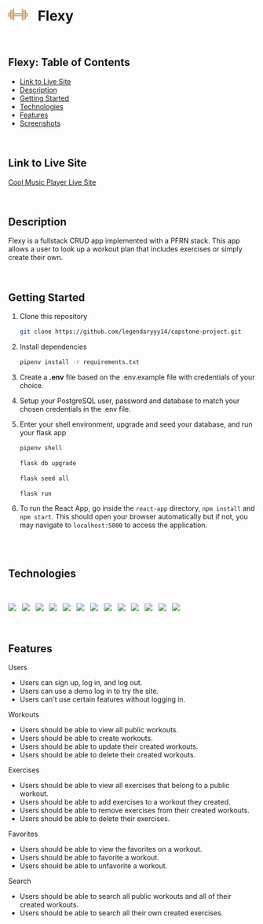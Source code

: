 #  <img src="./react-app/public/favicon.ico" style="width:40px;" />   &nbsp; Flexy

<br>

## Flexy: Table of Contents

-   [Link to Live Site](https://github.com/legendaryyy14/capstone-project#link-to-live-site)
-   [Description](https://github.com/legendaryyy14/capstone-project#description)
-   [Getting Started](https://github.com/legendaryyy14/capstone-project#getting-started)
-   [Technologies](https://github.com/legendaryyy14/capstone-project#technologies)
-   [Features](https://github.com/legendaryyy14/capstone-project#features)
-   [Screenshots](https://github.com/legendaryyy14/capstone-project#screenshots)

<br>

## Link to Live Site

[Cool Music Player Live Site](https://capstone-project-ren5.onrender.com)

<br>

## Description

Flexy is a fullstack CRUD app implemented with a PFRN stack. This app allows a user to look up a workout plan that includes exercises or simply create their own.

<br>

## Getting Started

1. Clone this repository

   ```bash
   git clone https://github.com/legendaryyy14/capstone-project.git
   ```

2. Install dependencies

      ```bash
      pipenv install -r requirements.txt
      ```

3. Create a **.env** file based on the .env.example file with credentials of your choice.

4. Setup your PostgreSQL user, password and database to match your chosen credentials in the .env file.

5. Enter your shell environment, upgrade and seed your database, and run your flask app

   ```bash
   pipenv shell
   ```

   ```bash
   flask db upgrade
   ```

   ```bash
   flask seed all
   ```

   ```bash
   flask run
   ```

6. To run the React App, go inside the `react-app` directory, `npm install` and `npm start`. This should open your browser automatically but if not, you may navigate to `localhost:5000` to access the application.

<br>
<br>

## Technologies


<br>
<p float="left">
  <img src="https://cdn.jsdelivr.net/gh/devicons/devicon/icons/python/python-original.svg" style="width:75px;" />
  &nbsp;
  <img src="https://cdn.jsdelivr.net/gh/devicons/devicon/icons/javascript/javascript-original.svg" style="width:75px;" />
  &nbsp;
  <img src="https://cdn.jsdelivr.net/gh/devicons/devicon/icons/html5/html5-original-wordmark.svg" style="width:75px;" />
  &nbsp;
  <img src="https://cdn.jsdelivr.net/gh/devicons/devicon/icons/css3/css3-original-wordmark.svg" style="width:75px;" />
  &nbsp;
  <img src="https://cdn.jsdelivr.net/gh/devicons/devicon/icons/flask/flask-original.svg" style="width:75px;" />
  &nbsp;
  <img src="https://cdn.jsdelivr.net/gh/devicons/devicon/icons/react/react-original.svg" style="width:75px;" />
  &nbsp;
  <img src="https://cdn.jsdelivr.net/gh/devicons/devicon/icons/redux/redux-original.svg" style="width:75px;" />
  &nbsp;
  <img src="https://images.g2crowd.com/uploads/product/image/large_detail/large_detail_477db83f729d63210139ec7cd29c1351/render-render.png" style="width:75px;" />
  &nbsp;
  <img src="https://cdn.jsdelivr.net/gh/devicons/devicon/icons/postgresql/postgresql-original.svg" style="width:75px;" />
  &nbsp;
  <img src="https://cdn.jsdelivr.net/gh/devicons/devicon/icons/sqlalchemy/sqlalchemy-original-wordmark.svg" style="width:75px;" />
  &nbsp;
  <img src="https://cdn.jsdelivr.net/gh/devicons/devicon/icons/sqlite/sqlite-original-wordmark.svg" style="width:75px;" />
  &nbsp;
  <img src="https://cdn.jsdelivr.net/gh/devicons/devicon/icons/amazonwebservices/amazonwebservices-original-wordmark.svg" style="width:75px;" />
  &nbsp;
  <img src="https://cdn.jsdelivr.net/gh/devicons/devicon/icons/vscode/vscode-original-wordmark.svg" style="width:75px;" />
  &nbsp;
</p>

<br>

## Features

Users
- Users can sign up, log in, and log out.
- Users can use a demo log in to try the site.
- Users can't use certain features without logging in.

Workouts
- Users should be able to view all public workouts.
- Users should be able to create workouts.
- Users should be able to update their created workouts.
- Users should be able to delete their created workouts.

Exercises
- Users should be able to view all exercises that belong to a public workout.
- Users should be able to add exercises to a workout they created.
- Users should be able to remove exercises from their created workouts.
- Users should be able to delete their exercises.

Favorites
- Users should be able to view the favorites on a workout.
- Users should be able to favorite a workout.
- Users should be able to unfavorite a workout.

Search
- Users should be able to search all public workouts and all of their created workouts.
- Users should be able to search all their own created exercises.

<br>

<!-- ## Screenshots -->

<!-- <img src="./react-app/public/images/<image_name_here>" style="width:600px;" /> -->
